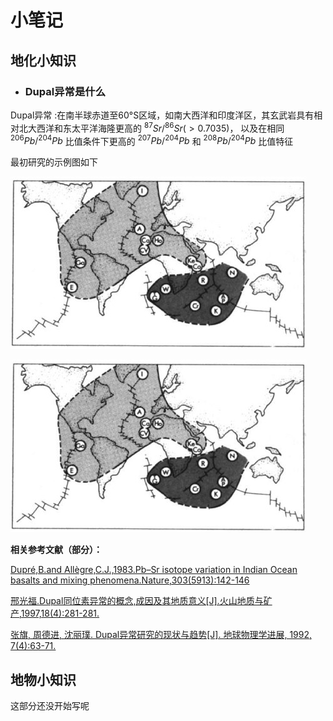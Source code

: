 # 小笔记

## 地化小知识

+ ### Dupal异常是什么

Dupal异常
:在南半球赤道至60°S区域，如南大西洋和印度洋区，其玄武岩具有相对北大西洋和东太平洋海隆更高的
$^{87} Sr/^{86} Sr (>0.7035)$，
以及在相同
$^{206} Pb/^{204} Pb$
比值条件下更高的
$^{207}Pb/^{204}Pb$
和
$^{208}Pb/^{204}Pb$
比值特征

最初研究的示例图如下

![Dupal示例图1](Dupal/Dupal1.jpg)

![Dupal示例图2](./Dupal/Dupal1.jpg)

**相关参考文献（部分）：**

[Dupré,B.and Allègre,C.J.,1983.Pb–Sr isotope variation in Indian Ocean basalts and mixing phenomena.Nature,303(5913):142-146](Dupal/10.1038%40303142a0.pdf)

[邢光福.Dupal同位素异常的概念,成因及其地质意义[J].火山地质与矿产,1997,18(4):281-281.](Dupal/Dupal同位素异常的概念、成因及其地质意义.pdf)

[张旗, 周德进, 沈丽璞. Dupal异常研究的现状与趋势[J]. 地球物理学进展, 1992, 7(4):63-71.](Dupal/Dupal异常研究的现状与趋势.pdf)

## 地物小知识

这部分还没开始写呢
